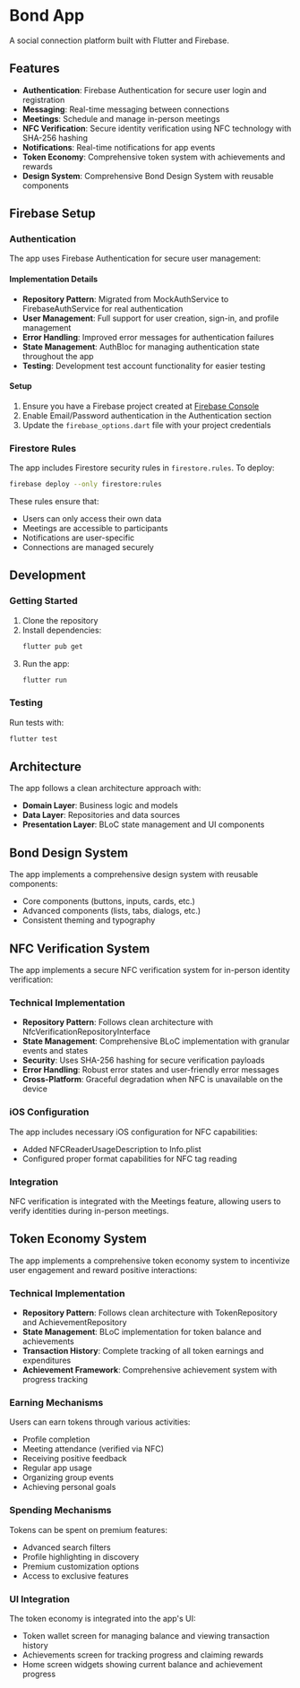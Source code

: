 # Bond App

A social connection platform built with Flutter and Firebase.

## Features

- **Authentication**: Firebase Authentication for secure user login and registration
- **Messaging**: Real-time messaging between connections
- **Meetings**: Schedule and manage in-person meetings
- **NFC Verification**: Secure identity verification using NFC technology with SHA-256 hashing
- **Notifications**: Real-time notifications for app events
- **Token Economy**: Comprehensive token system with achievements and rewards
- **Design System**: Comprehensive Bond Design System with reusable components

## Firebase Setup

### Authentication

The app uses Firebase Authentication for secure user management:

#### Implementation Details
- **Repository Pattern**: Migrated from MockAuthService to FirebaseAuthService for real authentication
- **User Management**: Full support for user creation, sign-in, and profile management
- **Error Handling**: Improved error messages for authentication failures
- **State Management**: AuthBloc for managing authentication state throughout the app
- **Testing**: Development test account functionality for easier testing

#### Setup
1. Ensure you have a Firebase project created at [Firebase Console](https://console.firebase.google.com/)
2. Enable Email/Password authentication in the Authentication section
3. Update the `firebase_options.dart` file with your project credentials

### Firestore Rules

The app includes Firestore security rules in `firestore.rules`. To deploy:

```bash
firebase deploy --only firestore:rules
```

These rules ensure that:
- Users can only access their own data
- Meetings are accessible to participants
- Notifications are user-specific
- Connections are managed securely

## Development

### Getting Started

1. Clone the repository
2. Install dependencies:
   ```bash
   flutter pub get
   ```
3. Run the app:
   ```bash
   flutter run
   ```

### Testing

Run tests with:
```bash
flutter test
```

## Architecture

The app follows a clean architecture approach with:

- **Domain Layer**: Business logic and models
- **Data Layer**: Repositories and data sources
- **Presentation Layer**: BLoC state management and UI components

## Bond Design System

The app implements a comprehensive design system with reusable components:

- Core components (buttons, inputs, cards, etc.)
- Advanced components (lists, tabs, dialogs, etc.)
- Consistent theming and typography

## NFC Verification System

The app implements a secure NFC verification system for in-person identity verification:

### Technical Implementation
- **Repository Pattern**: Follows clean architecture with NfcVerificationRepositoryInterface
- **State Management**: Comprehensive BLoC implementation with granular events and states
- **Security**: Uses SHA-256 hashing for secure verification payloads
- **Error Handling**: Robust error states and user-friendly error messages
- **Cross-Platform**: Graceful degradation when NFC is unavailable on the device

### iOS Configuration
The app includes necessary iOS configuration for NFC capabilities:
- Added NFCReaderUsageDescription to Info.plist
- Configured proper format capabilities for NFC tag reading

### Integration
NFC verification is integrated with the Meetings feature, allowing users to verify identities during in-person meetings.

## Token Economy System

The app implements a comprehensive token economy system to incentivize user engagement and reward positive interactions:

### Technical Implementation
- **Repository Pattern**: Follows clean architecture with TokenRepository and AchievementRepository
- **State Management**: BLoC implementation for token balance and achievements
- **Transaction History**: Complete tracking of all token earnings and expenditures
- **Achievement Framework**: Comprehensive achievement system with progress tracking

### Earning Mechanisms
Users can earn tokens through various activities:
- Profile completion
- Meeting attendance (verified via NFC)
- Receiving positive feedback
- Regular app usage
- Organizing group events
- Achieving personal goals

### Spending Mechanisms
Tokens can be spent on premium features:
- Advanced search filters
- Profile highlighting in discovery
- Premium customization options
- Access to exclusive features

### UI Integration
The token economy is integrated into the app's UI:
- Token wallet screen for managing balance and viewing transaction history
- Achievements screen for tracking progress and claiming rewards
- Home screen widgets showing current balance and achievement progress
